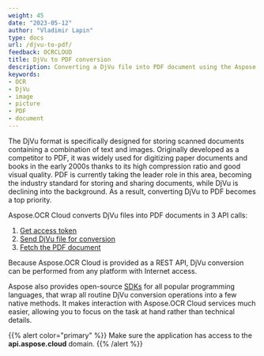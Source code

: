 ```yaml
---
weight: 45
date: "2023-05-12"
author: "Vladimir Lapin"
type: docs
url: /djvu-to-pdf/
feedback: OCRCLOUD
title: DjVu to PDF conversion
description: Converting a DjVu file into PDF document using the Aspose.OCR Cloud API.
keywords:
- OCR
- DjVu
- image
- picture
- PDF
- document
---
```


The DjVu format is specifically designed for storing scanned documents containing a combination of text and images. Originally developed as a competitor to PDF, it was widely used for digitizing paper documents and books in the early 2000s thanks to its high compression ratio and good visual quality. PDF is currently taking the leader role in this area, becoming the industry standard for storing and sharing documents, while DjVu is declining into the background. As a result, converting DjVu to PDF becomes a top priority.

Aspose.OCR Cloud converts DjVu files into PDF documents in 3 API calls:

1. [Get access token](/ocr/authorization/)
2. [Send DjVu file for conversion](/ocr/send-djvu-for-conversion/)
3. [Fetch the PDF document](/ocr/fetch-djvu-conversion-result/)

Because Aspose.OCR Cloud is provided as a REST API, DjVu conversion can be performed from any platform with Internet access.

Aspose also provides open-source [SDKs](/ocr/djvu-conversion-sdk/) for all popular programming languages, that wrap all routine DjVu conversion operations into a few native methods. It makes interaction with Aspose.OCR Cloud services much easier, allowing you to focus on the task at hand rather than technical details.

{{% alert color="primary" %}}
Make sure the application has access to the **api.aspose.cloud** domain.
{{% /alert %}}
